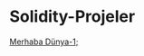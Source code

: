 # Solidity-Projeler

[Merhaba Dünya-1;](https://github.com/umaysafak/Solidity-Projeler/blob/main/Merhaba_D%C3%BCnya)
